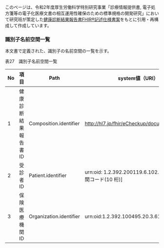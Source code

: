 このページは、令和2年度厚生労働科学特別研究事業「診療情報提供書, 電子処方箋等の電子化医療文書の相互運用性確保のための標準規格の開発研究」において研究班が策定した<a href="https://std.jpfhir.jp/wp-content/uploads/2021/05/eCheckup_betaRel.zip">健康診断結果報告書FHIR®記述仕様書案</a>をもとに引用・再構成して作成しています。  

### 識別子名前空間一覧

本文書で定義された、識別子の名前空間の一覧を示す。

表27　識別子名前空間一覧

|No|項目|Path|system値（URI）|
|---|---|---|---|
|1|健康診断結果報告書ID|Composition.identifier|http://hl7.jp/fhir/eCheckup/documentIdentifier|
|2|受診者ID|Patient.identifier|urn:oid: 1.2.392.200119.6.102.1[保険医療機関コード(10 桁)]|
|3|保険医療機関ID|Organization.identifier|urn:oid:1.2.392.100495.20.3.61|

